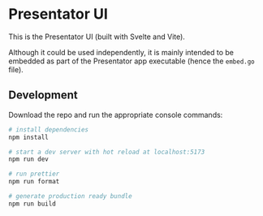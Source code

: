 Presentator UI
======================================================================

This is the Presentator UI (built with Svelte and Vite).

Although it could be used independently, it is mainly intended to be embedded
as part of the Presentator app executable (hence the `embed.go` file).

## Development

Download the repo and run the appropriate console commands:

```sh
# install dependencies
npm install

# start a dev server with hot reload at localhost:5173
npm run dev

# run prettier
npm run format

# generate production ready bundle
npm run build
```
